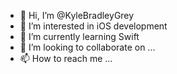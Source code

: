 - 👋 Hi, I’m @KyleBradleyGrey
- 👀 I’m interested in iOS development
- 🌱 I’m currently learning Swift
- 💞️ I’m looking to collaborate on ...
- 📫 How to reach me ...

<!---
KyleBradleyGrey/KyleBradleyGrey is a ✨ special ✨ repository because its `README.md` (this file) appears on your GitHub profile.
You can click the Preview link to take a look at your changes.
--->
